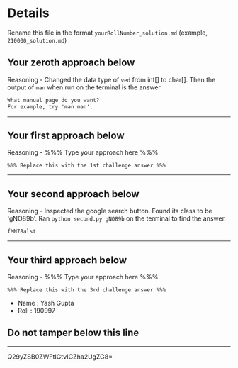 # Details

Rename this file in the format `yourRollNumber_solution.md` (example, `210000_solution.md`)

## Your zeroth approach below

Reasoning - Changed the data type of `ved` from int[] to char[]. Then the output of `man` when run on the terminal is the answer. 

```md
What manual page do you want?
For example, try 'man man'.
```

---

## Your first approach below

Reasoning - %%% Type your approach here %%%

```
%%% Replace this with the 1st challenge answer %%%
```

---

## Your second approach below

Reasoning - Inspected the google search button. Found its class to be 'gNO89b'. Ran `python second.py gNO89b` on the terminal to find the answer. 

```
fMN78alst
```

---

## Your third approach below

Reasoning - %%% Type your approach here %%%

```
%%% Replace this with the 3rd challenge answer %%%
```

- Name : Yash Gupta
- Roll : 190997

## Do not tamper below this line

---

Q29yZSB0ZWFtIGtvIGZha2UgZG8=
